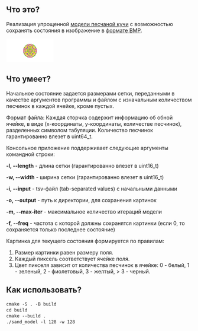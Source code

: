 ## Что это? 

Реализация упрощенной [модели песчаной кучи](https://en.wikipedia.org/wiki/Abelian_sandpile_model) с возможностью сохранять состояния в изображение в [формате BMP](https://en.wikipedia.org/wiki/BMP_file_format). 

![](avalanche_1549.bmp)



## Что умеет?

Начальное состояние задается размерами сетки, переданными в качестве аргументов программы и файлом с изначальным количеством песчинок в каждой ячейке, кроме пустых.

Формат файла: 
Каждая сторчка содержит информацию об обной ячейке, в виде (x-координаты, y-координаты, количестве песчинок), разделенных символом табуляции. Количество песчинок гарантированно влезет в uint64_t. 

Консольное приложение поддерживает следующие аргументы командной строки:

  **-l, --length**   - длина сетки (гарантированно влезет в uint16_t)
  
  **-w, --width**    - ширина сетки (гарантированно влезет в uint16_t)
  
  **-i, --input**    - tsv-файл (tab-separated values) c начальными данными
  
  **-o, --output**   - путь к директории, для сохранения картинок
  
  **-m, --max-iter** - максимальное количество итераций модели

  **-f, --freq**     - частота с которой должны сохранятся картинки (если 0, то сохраняется только последнее состояние)


Картинка для текущего состояния формируется по правилам:

1. Размер картинки равен размеру поля.
2. Каждый пиксель соответствует ячейке поля.
3. Цвет пикселя зависит от количества песчинок в ячейке: 0 - белый, 1 - зеленый, 2 - фиолетовый, 3 - желтый, > 3 - черный.



## Как использовать?

```
cmake -S . -B build
cd build
cmake --build .
./sand_model -l 128 -w 128
```
